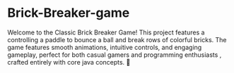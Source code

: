 # Brick-Breaker-game
Welcome to the Classic Brick Breaker Game! This project features a controlling a paddle to bounce a ball and break rows of colorful bricks. The game features smooth animations, intuitive controls, and engaging gameplay, perfect for both casual gamers and programming enthusiasts , crafted entirely with core java concepts. 🌟
